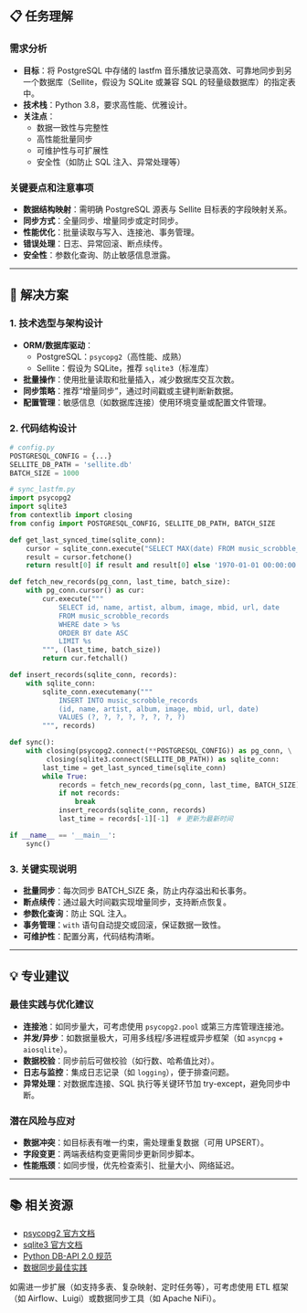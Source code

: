 ## 📋 任务理解

### 需求分析
- **目标**：将 PostgreSQL 中存储的 lastfm 音乐播放记录高效、可靠地同步到另一个数据库（Sellite，假设为 SQLite 或兼容 SQL 的轻量级数据库）的指定表中。
- **技术栈**：Python 3.8，要求高性能、优雅设计。
- **关注点**：
  - 数据一致性与完整性
  - 高性能批量同步
  - 可维护性与可扩展性
  - 安全性（如防止 SQL 注入、异常处理等）

### 关键要点和注意事项
- **数据结构映射**：需明确 PostgreSQL 源表与 Sellite 目标表的字段映射关系。
- **同步方式**：全量同步、增量同步或定时同步。
- **性能优化**：批量读取与写入、连接池、事务管理。
- **错误处理**：日志、异常回滚、断点续传。
- **安全性**：参数化查询、防止敏感信息泄露。

---

## 🎯 解决方案

### 1. 技术选型与架构设计

- **ORM/数据库驱动**：
  - PostgreSQL：`psycopg2`（高性能、成熟）
  - Sellite：假设为 SQLite，推荐 `sqlite3`（标准库）
- **批量操作**：使用批量读取和批量插入，减少数据库交互次数。
- **同步策略**：推荐“增量同步”，通过时间戳或主键判断新数据。
- **配置管理**：敏感信息（如数据库连接）使用环境变量或配置文件管理。

### 2. 代码结构设计

```python
# config.py
POSTGRESQL_CONFIG = {...}
SELLITE_DB_PATH = 'sellite.db'
BATCH_SIZE = 1000
```

```python
# sync_lastfm.py
import psycopg2
import sqlite3
from contextlib import closing
from config import POSTGRESQL_CONFIG, SELLITE_DB_PATH, BATCH_SIZE

def get_last_synced_time(sqlite_conn):
    cursor = sqlite_conn.execute("SELECT MAX(date) FROM music_scrobble_records")
    result = cursor.fetchone()
    return result[0] if result and result[0] else '1970-01-01 00:00:00'

def fetch_new_records(pg_conn, last_time, batch_size):
    with pg_conn.cursor() as cur:
        cur.execute("""
            SELECT id, name, artist, album, image, mbid, url, date
            FROM music_scrobble_records
            WHERE date > %s
            ORDER BY date ASC
            LIMIT %s
        """, (last_time, batch_size))
        return cur.fetchall()

def insert_records(sqlite_conn, records):
    with sqlite_conn:
        sqlite_conn.executemany("""
            INSERT INTO music_scrobble_records
            (id, name, artist, album, image, mbid, url, date)
            VALUES (?, ?, ?, ?, ?, ?, ?, ?)
        """, records)

def sync():
    with closing(psycopg2.connect(**POSTGRESQL_CONFIG)) as pg_conn, \
         closing(sqlite3.connect(SELLITE_DB_PATH)) as sqlite_conn:
        last_time = get_last_synced_time(sqlite_conn)
        while True:
            records = fetch_new_records(pg_conn, last_time, BATCH_SIZE)
            if not records:
                break
            insert_records(sqlite_conn, records)
            last_time = records[-1][-1]  # 更新为最新时间

if __name__ == '__main__':
    sync()
```

### 3. 关键实现说明

- **批量同步**：每次同步 BATCH_SIZE 条，防止内存溢出和长事务。
- **断点续传**：通过最大时间戳实现增量同步，支持断点恢复。
- **参数化查询**：防止 SQL 注入。
- **事务管理**：`with` 语句自动提交或回滚，保证数据一致性。
- **可维护性**：配置分离，代码结构清晰。

---

## 💡 专业建议

### 最佳实践与优化建议

- **连接池**：如同步量大，可考虑使用 `psycopg2.pool` 或第三方库管理连接池。
- **并发/异步**：如数据量极大，可用多线程/多进程或异步框架（如 `asyncpg` + `aiosqlite`）。
- **数据校验**：同步前后可做校验（如行数、哈希值比对）。
- **日志与监控**：集成日志记录（如 `logging`），便于排查问题。
- **异常处理**：对数据库连接、SQL 执行等关键环节加 try-except，避免同步中断。

### 潜在风险与应对

- **数据冲突**：如目标表有唯一约束，需处理重复数据（可用 UPSERT）。
- **字段变更**：两端表结构变更需同步更新同步脚本。
- **性能瓶颈**：如同步慢，优先检查索引、批量大小、网络延迟。

---

## 📚 相关资源

- [psycopg2 官方文档](https://www.psycopg.org/docs/)
- [sqlite3 官方文档](https://docs.python.org/3/library/sqlite3.html)
- [Python DB-API 2.0 规范](https://www.python.org/dev/peps/pep-0249/)
- [数据同步最佳实践](https://docs.microsoft.com/zh-cn/azure/architecture/best-practices/data-partitioning)

如需进一步扩展（如支持多表、复杂映射、定时任务等），可考虑使用 ETL 框架（如 Airflow、Luigi）或数据同步工具（如 Apache NiFi）。